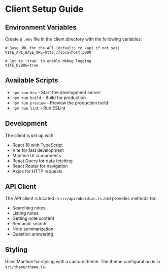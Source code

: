 # Client Setup Guide

## Environment Variables

Create a `.env` file in the client directory with the following variables:

```env
# Base URL for the API (defaults to /api if not set)
VITE_API_BASE_URL=http://localhost:3000

# Set to 'true' to enable debug logging
VITE_DEBUG=true
```

## Available Scripts

- `npm run dev` - Start the development server
- `npm run build` - Build for production
- `npm run preview` - Preview the production build
- `npm run lint` - Run ESLint

## Development

The client is set up with:
- React 18 with TypeScript
- Vite for fast development
- Mantine UI components
- React Query for data fetching
- React Router for navigation
- Axios for HTTP requests

## API Client

The API client is located in `src/api/obsidian.ts` and provides methods for:
- Searching notes
- Listing notes
- Getting note content
- Semantic search
- Note summarization
- Question answering

## Styling

Uses Mantine for styling with a custom theme. The theme configuration is in `src/theme/theme.ts`.
